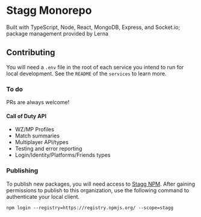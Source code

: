 # Stagg Monorepo

Built with TypeScript, Node, React, MongoDB, Express, and Socket.io; package management provided by Lerna

## Contributing

You will need a `.env` file in the root of each service you intend to run for local development. See the `README` of the `services` to learn more.

### To do

PRs are always welcome!

#### Call of Duty API

- WZ/MP Profiles
- Match summaries
- Multiplayer API/types
- Testing and error reporting
- Login/Identity/Platforms/Friends types

### Publishing

To publish new packages, you will need access to [Stagg NPM](https://www.npmjs.com/settings/stagg/packages). After gaining permissions to publish to this organization, use the following command to authenticate your local client.

```
npm login --registry=https://registry.npmjs.org/ --scope=stagg
```
